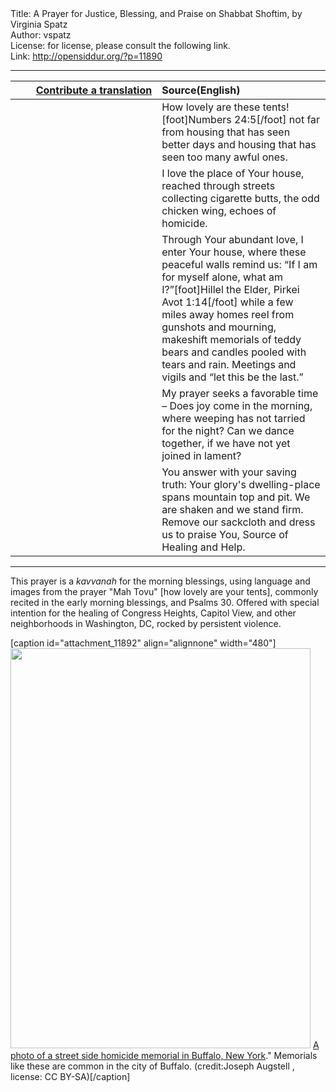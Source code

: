 <html>
<head></head>
<body>
Title: A Prayer for Justice, Blessing, and Praise on Shabbat Shoftim, by Virginia Spatz<br />
Author: vspatz<br />
License: for license, please consult the following link.<br />
Link: <a href="http://opensiddur.org/?p=11890">http://opensiddur.org/?p=11890</a>
<p />
<hr />

<table style="margin-left: auto;margin-right: auto;" class="draggable">
<thead><tr><th id="x" style="text-align: right;"><a href="/contributing/upload/">Contribute a translation</a></th><th style="text-align: left;">Source(English)</th></tr></thead>
<tbody>
<tr><td style="vertical-align:top;" width="46%">
<div class="liturgy"><span lang="he">

</span></div></td>
 
<td style="vertical-align:top;" width="53%">
<div class="english">
How lovely are these tents![foot]Numbers 24:5[/foot] 
not far from housing that has seen better days
and housing that has seen too many awful ones.
</div></td></tr>


<tr><td style="vertical-align:top;" width="46%">
<div class="liturgy"><span lang="he">

</span></div></td>
 
<td style="vertical-align:top;" width="53%">
<div class="english">
I love the place of Your house, reached through streets
collecting cigarette butts, the odd chicken wing, echoes of homicide.
</div></td></tr>


<tr><td style="vertical-align:top;" width="46%">
<div class="liturgy"><span lang="he">

</span></div></td>
 
<td style="vertical-align:top;" width="53%">
<div class="english">
Through Your abundant love, I enter Your house,
where these peaceful walls remind us: “If I am for myself alone, what am I?”[foot]Hillel the Elder, Pirkei Avot 1:14[/foot] 
while a few miles away homes reel from gunshots and mourning,
makeshift memorials of teddy bears and candles pooled with tears and rain.
Meetings and vigils and “let this be the last.”
</div></td></tr>


<tr><td style="vertical-align:top;" width="46%">
<div class="liturgy"><span lang="he">

</span></div></td>
 
<td style="vertical-align:top;" width="53%">
<div class="english">
My prayer seeks a favorable time –
Does joy come in the morning, where weeping has not tarried for the night?
Can we dance together, if we have not yet joined in lament?
</div></td></tr>


<tr><td style="vertical-align:top;" width="46%">
<div class="liturgy"><span lang="he">

</span></div></td>
 
<td style="vertical-align:top;" width="53%">
<div class="english">
You answer with your saving truth:
Your glory's dwelling-place spans mountain top and pit.
We are shaken and we stand firm.
Remove our sackcloth and dress us to praise You, Source of Healing and Help.
</div></td></tr>
</tbody></table>

<hr />

This prayer is a <em>kavvanah</em> for the morning blessings, using language and images from the prayer "Mah Tovu" [how lovely are your tents], commonly recited in the early morning blessings, and Psalms 30. Offered with special intention for the healing of Congress Heights, Capitol View, and other neighborhoods in Washington, DC, rocked by persistent violence.

[caption id="attachment_11892" align="alignnone" width="480"]<a href="https://opensiddur.org/wp-content/uploads/2015/08/Photo_of_a_street_side_homicide_memorial_in_Buffalo_New_York.jpg"><img src="https://opensiddur.org/wp-content/uploads/2015/08/Photo_of_a_street_side_homicide_memorial_in_Buffalo_New_York.jpg" alt="" width="480" height="640" class="size-full wp-image-11892" /></a> <a href="https://commons.wikimedia.org/wiki/File:Photo_of_a_street_side_homicide_memorial_in_Buffalo,_New_York.JPG">A photo of a street side homicide memorial in Buffalo, New York</a>." Memorials like these are common in the city of Buffalo. (credit:Joseph Augstell , license: CC BY-SA)[/caption]
</body>
</html>